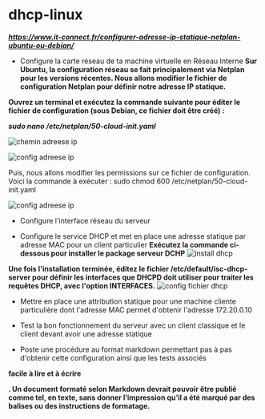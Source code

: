 # dhcp-linux

***https://www.it-connect.fr/configurer-adresse-ip-statique-netplan-ubuntu-ou-debian/***

- Configure la carte réseau de ta machine virtuelle en Réseau Interne
**Sur Ubuntu, la configuration réseau se fait principalement via Netplan pour les versions récentes. Nous allons modifier le fichier de configuration Netplan pour définir notre adresse IP statique.**

**Ouvrez un terminal et exécutez la commande suivante pour éditer le fichier de configuration (sous Debian, ce fichier doit être créé) :**

***sudo nano /etc/netplan/50-cloud-init.yaml***

![chemin adreese ip](https://github.com/KAOUTARBAH/DHCP-server/blob/main/images/chemin-add-ip.png)

![config adreese ip](https://github.com/KAOUTARBAH/DHCP-server/blob/main/images/adressIP.png)

Puis, nous allons modifier les permissions sur ce fichier de configuration.
Voici la commande à exécuter :
sudo chmod 600 /etc/netplan/50-cloud-init.yaml

![config adreese ip](https://github.com/KAOUTARBAH/DHCP-server/blob/main/images/droits.png)



- Configure l'interface réseau du serveur

- Configure le service DHCP et met en place une adresse statique par adresse MAC pour un client particulier
**Exécutez la commande ci-dessous pour installer le package serveur DCHP**
![install dhcp](https://github.com/KAOUTARBAH/DHCP-server/blob/main/images/install-dhcp.png)

**Une fois l'installation terminée, éditez le fichier /etc/default/isc-dhcp-server pour définir les interfaces que DHCPD doit utiliser pour traiter les requêtes DHCP, avec l'option INTERFACES.**
![config fichier dhcp](https://github.com/KAOUTARBAH/DHCP-server/blob/main/images/config-fichier-dhcp.png)

- Mettre en place une attribution statique pour une machine cliente particulière dont l'adresse MAC permet d'obtenir l'adresse 172.20.0.10

- Test la bon fonctionnement du serveur avec un client classique et le client devant avoir une adresse statique

- Poste une procédure au format markdown permettant pas à pas d'obtenir cette configuration ainsi que les tests associés

**facile à lire et à écrire**

**. Un document formaté selon Markdown devrait pouvoir être publié comme tel, en texte, sans donner l’impression qu’il a été marqué par des balises ou des instructions de formatage.**

